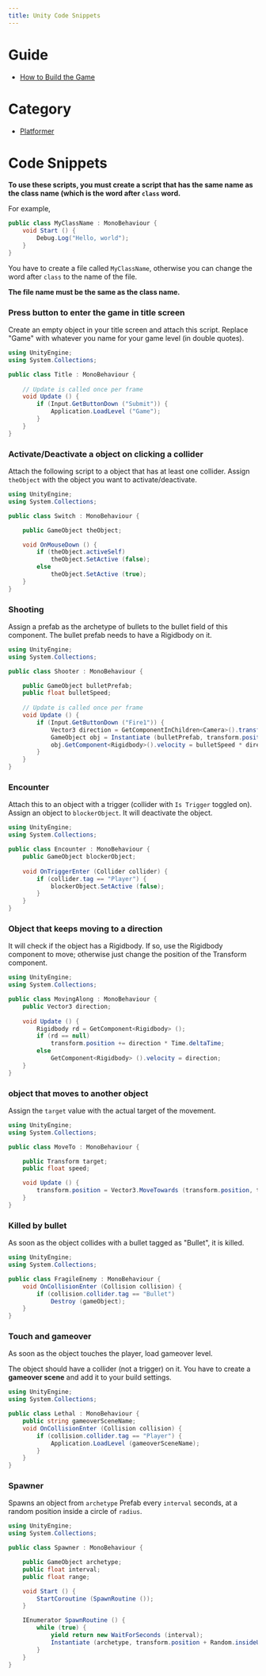 ```yaml
---
title: Unity Code Snippets
---
```


# Guide

 - [How to Build the Game](build.html)

# Category

 - [Platformer](platformer.html)

# Code Snippets

**To use these scripts, you must create a script that has the same name as the class name (which is the word after `class` word.**

For example,

```csharp
public class MyClassName : MonoBehaviour {
    void Start () {
        Debug.Log("Hello, world");
    }
}
```

You have to create a file called `MyClassName`, otherwise you can change the word after `class` to the name of the file.

**The file name must be the same as the class name.**

### Press button to enter the game in title screen

Create an empty object in your title screen and attach this script.
Replace "Game" with whatever you name for your game level (in double quotes).

```csharp
using UnityEngine;
using System.Collections;

public class Title : MonoBehaviour {
	
	// Update is called once per frame
	void Update () {
		if (Input.GetButtonDown ("Submit")) {
			Application.LoadLevel ("Game");
		}
	}
}
```

### Activate/Deactivate a object on clicking a collider

Attach the following script to a object that has at least one collider.
Assign `theObject` with the object you want to activate/deactivate.

```csharp
using UnityEngine;
using System.Collections;

public class Switch : MonoBehaviour {

	public GameObject theObject;

	void OnMouseDown () {
		if (theObject.activeSelf)
			theObject.SetActive (false);
		else
			theObject.SetActive (true);
	}
}
```

### Shooting

Assign a prefab as the archetype of bullets to the bullet field of this component.
The bullet prefab needs to have a Rigidbody on it.

```csharp
using UnityEngine;
using System.Collections;

public class Shooter : MonoBehaviour {

	public GameObject bulletPrefab;
	public float bulletSpeed;
		
	// Update is called once per frame
	void Update () {
		if (Input.GetButtonDown ("Fire1")) {
			Vector3 direction = GetComponentInChildren<Camera>().transform.TransformDirection(Vector3.forward);
			GameObject obj = Instantiate (bulletPrefab, transform.position + direction * 2, Quaternion.identity) as GameObject;
			obj.GetComponent<Rigidbody>().velocity = bulletSpeed * direction;
		}
	}
}

```

### Encounter

Attach this to an object with a trigger (collider with `Is Trigger` toggled on).
Assign an object to `blockerObject`. It will deactivate the object.

```csharp
using UnityEngine;
using System.Collections;

public class Encounter : MonoBehaviour {
	public GameObject blockerObject;
	
	void OnTriggerEnter (Collider collider) {
		if (collider.tag == "Player") {
			blockerObject.SetActive (false);
		}
	}
}
```

### Object that keeps moving to a direction

It will check if the object has a Rigidbody. If so, use the Rigidbody component to move; otherwise just change the position of the Transform component.

```csharp
using UnityEngine;
using System.Collections;

public class MovingAlong : MonoBehaviour {
	public Vector3 direction;
	
	void Update () {
		Rigidbody rd = GetComponent<Rigidbody> ();
		if (rd == null)
			transform.position += direction * Time.deltaTime;
		else
			GetComponent<Rigidbody> ().velocity = direction;
	}
}

```

### object that moves to another object

Assign the `target` value with the actual target of the movement.

```csharp
using UnityEngine;
using System.Collections;

public class MoveTo : MonoBehaviour {

	public Transform target;
	public float speed;

	void Update () {
		transform.position = Vector3.MoveTowards (transform.position, target.position, speed * Time.deltaTime);
	}
}

```

### Killed by bullet

As soon as the object collides with a bullet tagged as "Bullet", it is killed.

```csharp
using UnityEngine;
using System.Collections;

public class FragileEnemy : MonoBehaviour {
	void OnCollisionEnter (Collision collision) {
		if (collision.collider.tag == "Bullet")
			Destroy (gameObject);
	}
}
```

### Touch and gameover

As soon as the object touches the player, load gameover level.

The object should have a collider (not a trigger) on it.
You have to create a **gameover scene** and add it to your build settings.

```csharp
using UnityEngine;
using System.Collections;

public class Lethal : MonoBehaviour {
	public string gameoverSceneName;
	void OnCollisionEnter (Collision collision) {
		if (collision.collider.tag == "Player") {
			Application.LoadLevel (gameoverSceneName);
		}
	}
}
```

### Spawner

Spawns an object from `archetype` Prefab every `interval` seconds, at a random position inside a circle of `radius`.

```csharp
using UnityEngine;
using System.Collections;

public class Spawner : MonoBehaviour {

	public GameObject archetype;
	public float interval;
	public float range;

	void Start () {
		StartCoroutine (SpawnRoutine ());
	}

	IEnumerator SpawnRoutine () {
		while (true) {
			yield return new WaitForSeconds (interval);
			Instantiate (archetype, transform.position + Random.insideUnitSphere * range, Quaternion.identity);
		}
	}
}

```
